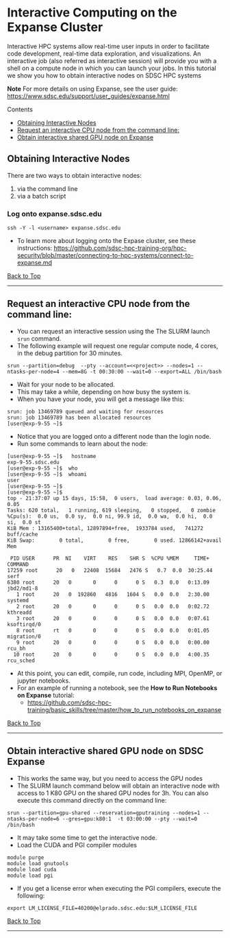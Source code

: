 # Interactive Computing on the Expanse Cluster
Interactive HPC systems allow real-time user inputs in order to facilitate code development, real-time data exploration, and visualizations. An interactive job (also referred as interactive session) will provide you with a shell on a compute node in which you can launch your jobs. In this tutorial we show you how to obtain interactive nodes on SDSC HPC systems

**Note** For more details on using Expanse, see the user guide: https://www.sdsc.edu/support/user_guides/expanse.html

<!-- TOC -->
<a name="top">Contents
* [Obtaining Interactive Nodes](#interactive-nodes)
* [Request an interactive CPU node from the command line:](#interactive-node-command-line)
* [Obtain interactive shared GPU node on Expanse](#interactive-gpu-command-line)

<!-- tocstop -->


## Obtaining Interactive Nodes<a name="interactive-nodes"></a>
There are two ways to obtain interactive nodes: 
1. via the command line
2. via a batch script

### Log onto expanse.sdsc.edu
```
ssh -Y -l <username> expanse.sdsc.edu
```

* To learn more about logging onto the Expase cluster, see these instructions: https://github.com/sdsc-hpc-training-org/hpc-security/blob/master/connecting-to-hpc-systems/connect-to-expanse.md
 
[Back to Top](#top)
<hr>
 
## Request an interactive CPU node from the command line:  <a name="interactive-node-command-line"></a>
* You can request an interactive session using the The SLURM launch ```srun``` command.
* The following example will request one regular compute node, 4 cores,  in the debug partition for 30 minutes.

```
srun --partition=debug  --pty --account=<<project>> --nodes=1 --ntasks-per-node=4 --mem=8G -t 00:30:00 --wait=0 --export=ALL /bin/bash
```

* Wait for your node to be allocated.
* This may take a while, depending on how busy the system is.
* When you have your node, you will get a message like this:

 ```
srun: job 13469789 queued and waiting for resources
srun: job 13469789 has been allocated resources
[user@exp-9-55 ~]$  
 ```
 
* Notice that you are logged onto a different node than the login node.
* Run some commands to learn about the node:

 ```
[user@exp-9-55 ~]$   hostname
exp-9-55.sdsc.edu
[user@exp-9-55 ~]$  who
[user@exp-9-55 ~]$  whoami
user
[user@exp-9-55 ~]$ 
[user@exp-9-55 ~]$  
top - 21:37:07 up 15 days, 15:58,  0 users,  load average: 0.03, 0.06, 0.05
Tasks: 620 total,   1 running, 619 sleeping,   0 stopped,   0 zombie
%Cpu(s):  0.0 us,  0.0 sy,  0.0 ni, 99.9 id,  0.0 wa,  0.0 hi,  0.0 si,  0.0 st
KiB Mem : 13165400+total, 12897894+free,  1933784 used,   741272 buff/cache
KiB Swap:        0 total,        0 free,        0 used. 12866142+avail Mem 

  PID USER      PR  NI    VIRT    RES    SHR S  %CPU %MEM     TIME+ COMMAND                              
17259 root      20   0   22408  15684   2476 S   0.7  0.0  30:25.44 serf                                 
 6380 root      20   0       0      0      0 S   0.3  0.0   0:13.09 jbd2/md1-8                           
    1 root      20   0  192860   4816   1604 S   0.0  0.0   2:30.00 systemd                              
    2 root      20   0       0      0      0 S   0.0  0.0   0:02.72 kthreadd                             
    3 root      20   0       0      0      0 S   0.0  0.0   0:07.61 ksoftirqd/0                          
    8 root      rt   0       0      0      0 S   0.0  0.0   0:01.05 migration/0                          
    9 root      20   0       0      0      0 S   0.0  0.0   0:00.00 rcu_bh                               
   10 root      20   0       0      0      0 S   0.0  0.0   4:00.35 rcu_sched       
```

* At this point, you can edit, compile, run code, including MPI, OpenMP, or jupyter notebooks.
* For an example of running a notebook, see the __How to Run Notebooks on Expanse__ tutorial:
  * https://github.com/sdsc-hpc-training/basic_skills/tree/master/how_to_run_notebooks_on_expanse

[Back to Top](#top)
<hr>
 
## Obtain interactive shared GPU node on SDSC Expanse <a name="interactive-gpu-command-line"></a>
* This works the same way, but you need to access the GPU nodes
* The SLURM launch command below will obtain an interactive node with access to 1 K80 GPU on the shared GPU nodes for 3h. You can also execute this command directly on the command line:
```
srun --partition=gpu-shared --reservation=gputraining --nodes=1 --ntasks-per-node=6 --gres=gpu:k80:1  -t 03:00:00 --pty --wait=0 /bin/bash
```

* It may take some time to get the interactive node.
* Load the CUDA and PGI compiler modules

```
module purge
module load gnutools
module load cuda
module load pgi
```
* If you get a license error when executing the PGI compilers, execute the following:

```
export LM_LICENSE_FILE=40200@elprado.sdsc.edu:$LM_LICENSE_FILE
```

[Back to Top](#top)
<hr>
